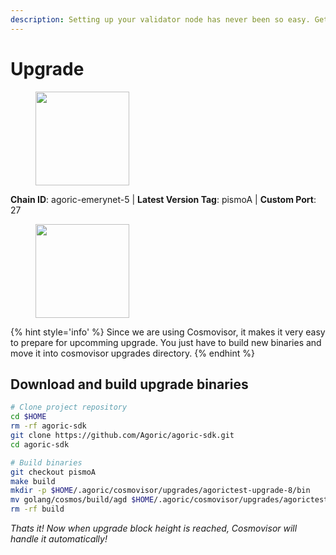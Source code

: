 ```yaml
---
description: Setting up your validator node has never been so easy. Get your validator running in minutes by following step by step instructions.
---
```


# Upgrade

<figure><img src="https://raw.githubusercontent.com/kj89/testnet_manuals/main/pingpub/logos/agoric.png" width="150" alt=""><figcaption></figcaption></figure>

**Chain ID**: agoric-emerynet-5 | **Latest Version Tag**: pismoA | **Custom Port**: 27

<figure><img src="https://raw.githubusercontent.com/kj89/testnet_manuals/main/pingpub/logos/agoric.png" width="150" alt=""><figcaption></figcaption></figure>

{% hint style='info' %}
Since we are using Cosmovisor, it makes it very easy to prepare for upcomming upgrade.
You just have to build new binaries and move it into cosmovisor upgrades directory.
{% endhint %}

## Download and build upgrade binaries

```bash
# Clone project repository
cd $HOME
rm -rf agoric-sdk
git clone https://github.com/Agoric/agoric-sdk.git
cd agoric-sdk

# Build binaries
git checkout pismoA
make build
mkdir -p $HOME/.agoric/cosmovisor/upgrades/agorictest-upgrade-8/bin
mv golang/cosmos/build/agd $HOME/.agoric/cosmovisor/upgrades/agorictest-upgrade-8/bin/
rm -rf build
```

*Thats it! Now when upgrade block height is reached, Cosmovisor will handle it automatically!*
